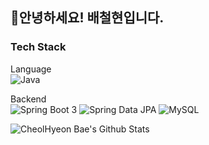 ## 🙏안녕하세요! 배철현입니다.

### Tech Stack

Language<br>
![Java](https://img.shields.io/badge/java-%23ED8B00.svg?style=flat&logo=openjdk&logoColor=white)

Backend<br>
![Spring Boot 3](https://img.shields.io/badge/SpringBoot_3-6DB33F?style=flat&logo=springboot&logoColor=white) ![Spring Data JPA](https://img.shields.io/badge/Spring_Data_JPA-59666C?style=flat&logo=hibernate&logoColor=white) ![MySQL](https://img.shields.io/badge/MySQL_8-4479A1?style=flat&logo=mysql&logoColor=white) <br>

![CheolHyeon Bae's Github Stats](https://github-readme-stats.vercel.app/api?username=baecheolhyeon&show_icons=true&theme=dark)
